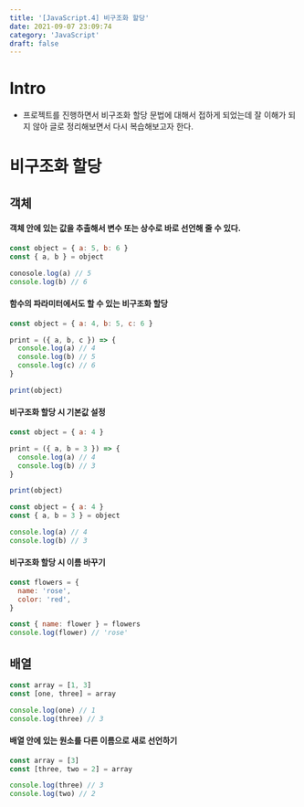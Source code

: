 ```yaml
---
title: '[JavaScript.4] 비구조화 할당'
date: 2021-09-07 23:09:74
category: 'JavaScript'
draft: false
---
```


# Intro

- 프로젝트를 진행하면서 비구조화 할당 문법에 대해서 접하게 되었는데 잘 이해가 되지 않아 글로 정리해보면서 다시 복습해보고자 한다.

# 비구조화 할당

## 객체

#### 객체 안에 있는 값을 추출해서 변수 또는 상수로 바로 선언해 줄 수 있다.

```javascript
const object = { a: 5, b: 6 }
const { a, b } = object

conosole.log(a) // 5
console.log(b) // 6
```

#### 함수의 파라미터에서도 할 수 있는 비구조화 할당

```javascript
const object = { a: 4, b: 5, c: 6 }

print = ({ a, b, c }) => {
  console.log(a) // 4
  console.log(b) // 5
  console.log(c) // 6
}

print(object)
```

#### 비구조화 할당 시 기본값 설정

```javascript
const object = { a: 4 }

print = ({ a, b = 3 }) => {
  console.log(a) // 4
  console.log(b) // 3
}

print(object)
```

```javascript
const object = { a: 4 }
const { a, b = 3 } = object

console.log(a) // 4
console.log(b) // 3
```

#### 비구조화 할당 시 이름 바꾸기

```javascript
const flowers = {
  name: 'rose',
  color: 'red',
}

const { name: flower } = flowers
console.log(flower) // 'rose'
```

## 배열

```javascript
const array = [1, 3]
const [one, three] = array

console.log(one) // 1
console.log(three) // 3
```

#### 배열 안에 있는 원소를 다른 이름으로 새로 선언하기

```javascript
const array = [3]
const [three, two = 2] = array

console.log(three) // 3
console.log(two) // 2
```
